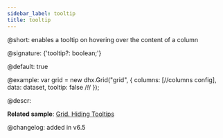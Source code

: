 ```yaml
---
sidebar_label: tooltip
title: tooltip
---          
```


@short: enables a tooltip on hovering over the content of a column

@signature: {'tooltip?: boolean;'}

@default: true

@example:
var grid = new dhx.Grid("grid", {
	columns: [//columns config],
	data: dataset,
	tooltip: false /*!*/
});

@descr: 

**Related sample**: [Grid. Hiding Tooltips](https://snippet.dhtmlx.com/mq4t3t3w)

@changelog: added in v6.5

[comment]: # (@related: grid/initialization.md#initialize-grid grid/configuration.md#tooltip)
